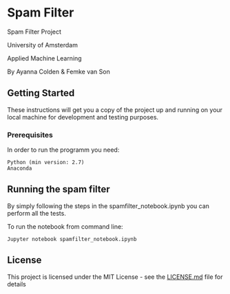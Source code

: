 # Spam Filter 

Spam Filter Project 

University of Amsterdam

Applied Machine Learning 


By Ayanna Colden & Femke van Son 

## Getting Started

These instructions will get you a copy of the project up and running on your local machine for development and testing purposes.

### Prerequisites

In order to run the programm you need:

```
Python (min version: 2.7) 
Anaconda
```
## Running the spam filter

By simply following the steps in the spamfilter_notebook.ipynb you can perform all the tests. 

To run the notebook from command line: 

```
Jupyter notebook spamfilter_notebook.ipynb
```

## License

This project is licensed under the MIT License - see the [LICENSE.md](LICENSE.md) file for details

